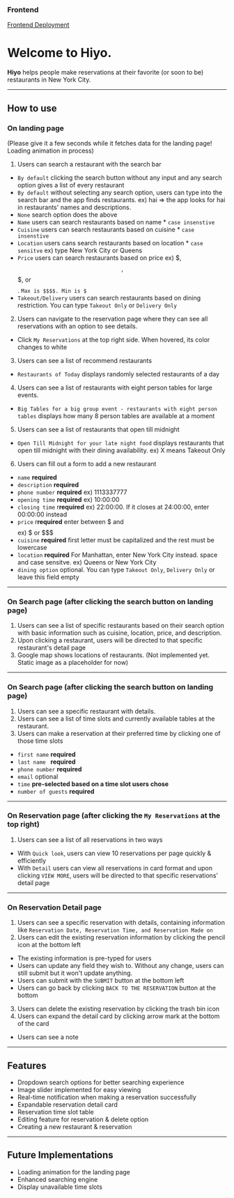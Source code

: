 ### Frontend
[Frontend Deployment](https://verdant-paletas-443b1f.netlify.app)

# Welcome to Hiyo. 

**Hiyo** helps people make reservations at their favorite (or soon to be) restaurants in New York City. 

---

## How to use 

### On landing page
(Please give it a few seconds while it fetches data for the landing page! Loading animation in process)
1) Users can search a restaurant with the search bar
- ```By default``` clicking the search button without any input and any search option gives a list of every restaurant
- ```By default``` without selecting any search option, users can type into the search bar and the app finds restaurants. ex) hai => the app looks for hai in restaurants' names and descriptions. 
- ```None``` search option does the above
- ```Name``` users can search restaurants based on name * `case insenstive`
- ```Cuisine``` users can search restaurants based on cuisine * `case insenstive`
- ```Location``` users cans search restaurants based on location * `case sensitve` ex) type New York City or Queens
- ```Price``` users can search restaurants based on price  ex) $, $$, $$$, or $$$$. `Max is $$$$. Min is $`
- ```Takeout/Delivery``` users can search restaurants based on dining restriction. You can type `Takeout Only` or `Delivery Only`
2) Users can navigate to the reservation page where they can see all reservations with an option to see details.
- Click `My Reservations` at the top right side. When hovered, its color changes to white
3) Users can see a list of recommend restaurants 
- `Restaurants of Today` displays randomly selected restaurants of a day
4) Users can see a list of restaurants with eight person tables for large events.
- ```Big Tables for a big group event - restaurants with eight person tables``` displays how many 8 person tables are available at a moment
5) Users can see a list of restaurants that open till midnight
- ```Open Till Midnight for your late night food``` displays restaurants that open till midnight with their dining availability. ex) X means Takeout Only
6) Users can fill out a form to add a new restaurant
- ```name``` **required** 
- ```description``` **required** 
- ```phone number``` **required** ex) 1113337777
- ```opening time``` **required** ex) 10:00:00 
- ```closing time``` r**required** ex) 22:00:00. If it closes at 24:00:00, enter 00:00:00 instead
- ```price``` r**required** enter between $ and $$$$ ex) $ or $$$
- ```cuisine``` **required** first letter must be capitalized and the rest must be lowercase
- ```location``` **required** For Manhattan, enter New York City instead. space and case sensitve. ex) Queens or New York City
- ```dining option``` optional. You can type `Takeout Only`, `Delivery Only` or leave this field empty

---
### On Search page (after clicking the search button on landing page) 
1) Users can see a list of specific restaurants based on their search option with basic information such as cuisine, location, price, and description.
2) Upon clicking a restaurant, users will be directed to that specific restaurant's detail page
3) Google map shows locations of restaurants. (Not implemented yet. Static image as a placeholder for now)

---
### On Search page (after clicking the search button on landing page) 
1) Users can see a specific restaurant with details.
2) Users can see a list of time slots and currently available tables at the restaurant.
3) Users can make a reservation at their preferred time by clicking one of those time slots
- `first name` **required**
- `last name ` **required**
- `phone number` **required**
- `email` optional
- `time` **pre-selected based on a time slot users chose**
- `number of guests` **required**
---
### On Reservation page (after clicking the `My Reservations` at the top right)
1) Users can see a list of all reservations in two ways
- With `Quick look`, users can view 10 reservations per page quickly & efficiently 
- With `Detail` users can view all reservations in card format and upon clicking `VIEW MORE`, users will be directed to that specific reservations' detail page
---
### On Reservation Detail page 
1) Users can see a specific reservation with details, containing information like `Reservation Date, Reservation Time, and Reservation Made on`
2) Users can edit the existing reservation information by clicking the pencil icon at the bottom left
- The existing information is pre-typed for users
- Users can update any field they wish to. Without any change, users can still submit but it won't update anything.
- Users can submit with the `SUBMIT` button at the bottom left
- Users can go back by clicking `BACK TO THE RESERVATION` button at the bottom
3) Users can delete the existing reservation by clicking the trash bin icon
4) Users can expand the detail card by clicking arrow mark at the bottom of the card
- Users can see a note
---

## Features

- Dropdown search options for better searching experience
- Image slider implemented for easy viewing
- Real-time notification when making a reservation successfully 
- Expandable reservation detail card
- Reservation time slot table
- Editing feature for reservation & delete option
- Creating a new restaurant & reservation

---

## Future Implementations

- Loading animation for the landing page
- Enhanced searching engine 
- Display unavailable time slots


